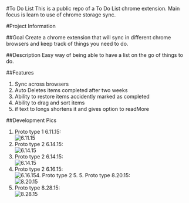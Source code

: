 #To Do List 
This is a public repo of a To Do List chrome extension.
Main focus is learn to use of chrome storage sync.

#Project Information 

##Goal
Create a chrome extension that will sync in different chrome browsers and keep track of things you need to do.

##Description
Easy way of being able to have a list on the go of things to do.

##Features
1. Sync across browsers
2. Auto Deletes items completed after two weeks
3. Ability to restore items accidently marked as completed
4. Ability to drag and sort items
5. if text to longs shortens it and gives option to readMore

##Development Pics

1. Proto type 1 6.11.15:  
![6.11.15](http://i.gyazo.com/93d5df9951d29d712140f9e2a44b2447.png "Proto type 1 6.11.15")
2. Proto type 2 6.14.15:  
![6.14.15](http://i.gyazo.com/ccc8be21e1f919f80e3ea7f144d135a3.png "See More feature 6.14.15")
3. Proto type 2 6.14.15:  
![6.14.15](http://i.gyazo.com/192f8b2aa9dbfd693cfe4e7c821a4d09.png "Unorderlist and checkbox feature 6.14.15")
4. Proto type 2 6.16.15:  
![6.16.15](http://i.gyazo.com/e3a2eb51a5028d170daf42d59003d81a.png "edit button and new UI class 6.16.15")4. Proto type 2 5. 5. Proto type 8.20.15:  
![8.20.15](https://i.gyazo.com/ba4dcb96dbb8f5ba8492d53fdcae2af6.gif "edit button and functionality")
6. Proto type 8.28.15:  
![8.28.15](https://i.gyazo.com/ec8aff45df31d3ff38b3abe5760ef1db.png "drag and drop functionality")
